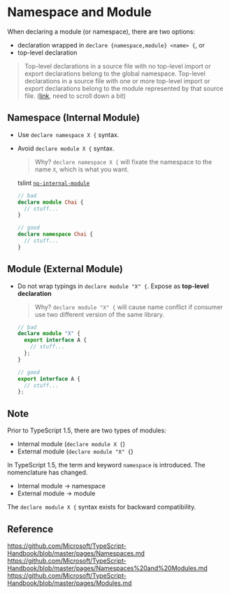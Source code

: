 # Namespace and Module

When declaring a module (or namespace), there are two options:

- declaration wrapped in `declare {namespace,module} <name> {`, or
- top-level declaration

> Top-level declarations in a source file with no top-level import or export declarations belong to the global namespace.
> Top-level declarations in a source file with one or more top-level import or export declarations belong to the module represented by that source file. ([link](https://github.com/Microsoft/TypeScript/blob/master/doc/spec.md#23-declarations), need to scroll down a bit)

## Namespace (Internal Module)

- Use `declare namespace X {` syntax.
- Avoid `declare module X {` syntax.

  > Why? `declare namespace X {` will fixate the namespace to the name `X`, which is what you want.

  tslint [`no-internal-module`](tslint.md/no-internal-module-native)

  ```ts
  // bad
  declare module Chai {
    // stuff...
  }

  // good
  declare namespace Chai {
    // stuff...
  }
  ```

## Module (External Module)

- Do not wrap typings in `declare module "X" {`. Expose as **top-level declaration**

  > Why? `declare module "X" {` will cause name conflict if consumer use two different version of the same library.

  ```ts
  // bad
  declare module "X" {
    export interface A {
      // stuff...
    };
  }

  // good
  export interface A {
    // stuff...
  };
  ```

## Note

Prior to TypeScript 1.5, there are two types of modules:

- Internal module (`declare module X {`)
- External module (`declare module "X" {`)

In TypeScript 1.5, the term and keyword `namespace` is introduced.
The nomenclature has changed.

- Internal module -> namespace
- External module -> module

The `declare module X {` syntax exists for backward compatibility.

## Reference

<https://github.com/Microsoft/TypeScript-Handbook/blob/master/pages/Namespaces.md>
<https://github.com/Microsoft/TypeScript-Handbook/blob/master/pages/Namespaces%20and%20Modules.md>
<https://github.com/Microsoft/TypeScript-Handbook/blob/master/pages/Modules.md>
